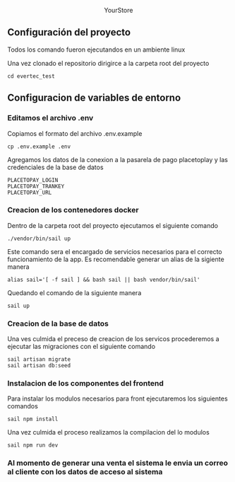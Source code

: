 <p align="center">YourStore</p>

## Configuración del proyecto

Todos los comando fueron ejecutandos en un ambiente linux

Una vez clonado el repositorio dirigirce a la carpeta root del proyecto
```
cd evertec_test 
```
## Configuracion de variables de entorno
### Editamos el archivo .env
Copiamos el formato del archivo .env.example
```
cp .env.example .env
```
Agregamos los datos de la conexion a la pasarela de pago placetoplay y las credenciales de la base de datos
```
PLACETOPAY_LOGIN
PLACETOPAY_TRANKEY
PLACETOPAY_URL
```
### Creacion de los contenedores docker
Dentro de la carpeta root del proyecto ejecutamos el siguiente comando
```
./vendor/bin/sail up
```
Este comando sera el encargado de servicios necesarios para el correcto funcionamiento de la app.
Es recomendable generar un alias de la sigiente manera
```
alias sail='[ -f sail ] && bash sail || bash vendor/bin/sail'
```
Quedando el comando de la siguiente manera
```
sail up
```
### Creacion de la base de datos
Una ves culmida el preceso de creacion de los servicos procederemos a ejecutar las migraciones con el siguiente comando
```
sail artisan migrate
sail artisan db:seed
```
### Instalacion de los componentes del frontend
Para instalar los modulos necesarios para front ejecutaremos los siguientes comandos
```
sail npm install
```
Una vez culmida el proceso realizamos la compilacion del lo modulos
```
sail npm run dev
```

### Al momento de generar una venta el sistema le envia un correo al cliente con los datos de acceso al sistema

